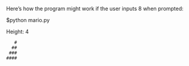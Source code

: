 Here’s how the program might work if the user inputs 8 when prompted:

$python mario.py

Height: 4

       #
      ##
     ###
    ####
